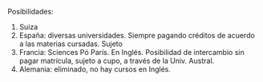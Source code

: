 Posibilidades:

1) Suiza
2) España: diversas universidades. Siempre pagando créditos de acuerdo a las materias cursadas. Sujeto
3) Francia: Sciences Pó París. En Inglés. Posibilidad de intercambio sin pagar matrícula, sujeto a cupo, a través de la Univ. Austral. 
4) Alemania: eliminado, no hay cursos en Inglés.